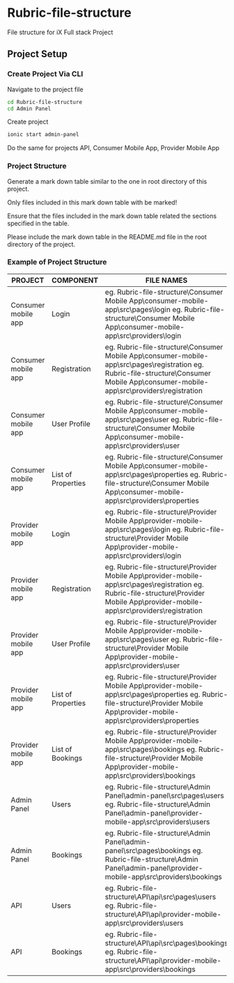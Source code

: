 # Rubric-file-structure
File structure for iX Full stack Project 

## Project Setup

### Create Project Via CLI

Navigate to the project file

```bash
cd Rubric-file-structure
cd Admin Panel
```
Create project

```bash
ionic start admin-panel
```
Do the same for projects API, Consumer Mobile App, Provider Mobile App

### Project Structure 

Generate a mark down table similar to the one in root directory of this project.

Only files included in this mark down table with be marked!

Ensure that the files included in the mark down table related the sections specified in the table.

Please include the mark down table in the README.md file in the root directory of the project.

### Example of Project Structure 

| PROJECT             | COMPONENT          | FILE NAMES                                                                                                                                                                            |
|---------------------|--------------------|---------------------------------------------------------------------------------------------------------------------------------------------------------------------------------------|
| Consumer mobile app | Login              | eg. Rubric-file-structure\Consumer Mobile App\consumer-mobile-app\src\pages\login eg. Rubric-file-structure\Consumer Mobile App\consumer-mobile-app\src\providers\login               |
| Consumer mobile app | Registration       | eg. Rubric-file-structure\Consumer Mobile App\consumer-mobile-app\src\pages\registration eg. Rubric-file-structure\Consumer Mobile App\consumer-mobile-app\src\providers\registration |
| Consumer mobile app | User Profile       | eg. Rubric-file-structure\Consumer Mobile App\consumer-mobile-app\src\pages\user eg. Rubric-file-structure\Consumer Mobile App\consumer-mobile-app\src\providers\user                 |
| Consumer mobile app | List of Properties | eg. Rubric-file-structure\Consumer Mobile App\consumer-mobile-app\src\pages\properties eg. Rubric-file-structure\Consumer Mobile App\consumer-mobile-app\src\providers\properties     |
| Provider mobile app | Login              | eg. Rubric-file-structure\Provider Mobile App\provider-mobile-app\src\pages\login eg. Rubric-file-structure\Provider Mobile App\provider-mobile-app\src\providers\login               |
| Provider mobile app | Registration       | eg. Rubric-file-structure\Provider Mobile App\provider-mobile-app\src\pages\registration eg. Rubric-file-structure\Provider Mobile App\provider-mobile-app\src\providers\registration |
| Provider mobile app | User Profile       | eg. Rubric-file-structure\Provider Mobile App\provider-mobile-app\src\pages\user eg. Rubric-file-structure\Provider Mobile App\provider-mobile-app\src\providers\user                 |
| Provider mobile app | List of Properties | eg. Rubric-file-structure\Provider Mobile App\provider-mobile-app\src\pages\properties eg. Rubric-file-structure\Provider Mobile App\provider-mobile-app\src\providers\properties     |
| Provider mobile app | List of Bookings   | eg. Rubric-file-structure\Provider Mobile App\provider-mobile-app\src\pages\bookings eg. Rubric-file-structure\Provider Mobile App\provider-mobile-app\src\providers\bookings         |
| Admin Panel         | Users              | eg. Rubric-file-structure\Admin Panel\admin-panel\src\pages\users eg. Rubric-file-structure\Admin Panel\admin-panel\provider-mobile-app\src\providers\users                           |
| Admin Panel         | Bookings           | eg. Rubric-file-structure\Admin Panel\admin-panel\src\pages\bookings eg. Rubric-file-structure\Admin Panel\admin-panel\provider-mobile-app\src\providers\bookings                     |
| API                 | Users              | eg. Rubric-file-structure\API\api\src\pages\users eg. Rubric-file-structure\API\api\provider-mobile-app\src\providers\users                                                           |
| API                 | Bookings           | eg. Rubric-file-structure\API\api\src\pages\bookings eg. Rubric-file-structure\API\api\provider-mobile-app\src\providers\bookings                                                     |



